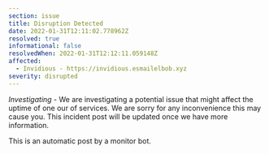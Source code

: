 ```yaml
---
section: issue
title: Disruption Detected
date: 2022-01-31T12:11:02.778962Z
resolved: true
informational: false
resolvedWhen: 2022-01-31T12:12:11.059148Z
affected:
  - Invidious - https://invidious.esmailelbob.xyz
severity: disrupted
---
```

*Investigating* - We are investigating a potential issue that might affect the uptime of one our of services. We are sorry for any inconvenience this may cause you. This incident post will be updated once we have more information.

This is an automatic post by a monitor bot.
        